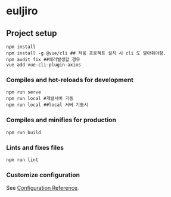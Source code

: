 # euljiro

## Project setup
```
npm install
npm install -g @vue/cli ## 처음 프로젝트 설치 시 cli 도 깔아줘야함.
npm audit fix ##에러발생할 경우 
vue add vue-cli-plugin-axios
```

### Compiles and hot-reloads for development
```
npm run serve
npm run local #개발서버 기동
npm run local ##local 서버 기동시
```

### Compiles and minifies for production
```
npm run build
```

### Lints and fixes files
```
npm run lint
```

### Customize configuration
See [Configuration Reference](https://cli.vuejs.org/config/).
